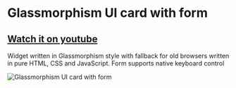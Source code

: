 # Glassmorphism UI card with form

## [Watch it on youtube]()

Widget written in Glassmorphism style with fallback for old browsers written in pure HTML, CSS and JavaScript. Form supports native keyboard control

![Glassmorphism UI card with form](https://user-images.githubusercontent.com/14329906/109399183-b7a51900-795a-11eb-9e57-c5d6452226fe.png)
